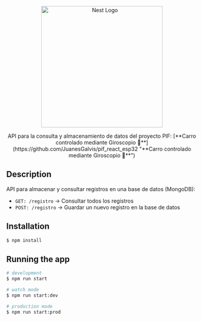 <p align="center">
  <a href="http://nestjs.com/" target="blank"><img src="https://nestjs.com/img/logo_text.svg" width="320" alt="Nest Logo" /></a>
</p>

[circleci-image]: https://img.shields.io/circleci/build/github/nestjs/nest/master?token=abc123def456
[circleci-url]: https://circleci.com/gh/nestjs/nest

  <p align="center">
  	API para la consulta y almacenamiento de datos del proyecto PIF: [**Carro controlado mediante Giroscopio 🧭**](https://github.com/JuanesGalvis/pif_react_esp32 "**Carro controlado mediante Giroscopio 🧭**")
  </p>

## Description

API para almacenar y consultar registros en una base de datos (MongoDB):
- `GET: /registro` -> Consultar todos los registros
- `POST: /registro` -> Guardar un nuevo registro en la base de datos

## Installation

```bash
$ npm install
```

## Running the app

```bash
# development
$ npm run start

# watch mode
$ npm run start:dev

# production mode
$ npm run start:prod
```

